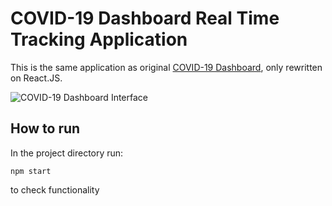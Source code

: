 # COVID-19 Dashboard Real Time Tracking Application

This is the same application as original [COVID-19 Dashboard](https://github.com/temir-cs/covid-dashboard), only rewritten on React.JS.

![COVID-19 Dashboard Interface](https://user-images.githubusercontent.com/70878638/103081790-defe0380-4602-11eb-8395-ac58ee858af8.png)

## How to run

In the project directory run:

```
npm start
```

to check functionality
